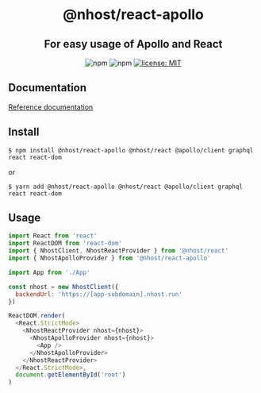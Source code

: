 <h1 align="center">@nhost/react-apollo</h1>
<h2 align="center">For easy usage of Apollo and React</h2>

<p align="center">
  <img alt="npm" src="https://img.shields.io/npm/v/@nhost/react-apollo">
  <img alt="npm" src="https://img.shields.io/npm/dm/@nhost/react-apollo">
  <a href="LICENSE">
    <img src="https://img.shields.io/badge/license-MIT-yellow.svg" alt="license: MIT" />
  </a>
</p>


## Documentation

[Reference documentation](https://docs.nhost.io/reference/react/apollo)

## Install

`$ npm install @nhost/react-apollo @nhost/react @apollo/client graphql react react-dom`

or

`$ yarn add @nhost/react-apollo @nhost/react @apollo/client graphql react react-dom`

## Usage

```js
import React from 'react'
import ReactDOM from 'react-dom'
import { NhostClient, NhostReactProvider } from '@nhost/react'
import { NhostApolloProvider } from '@nhost/react-apollo'

import App from './App'

const nhost = new NhostClient({
  backendUrl: 'https://[app-subdomain].nhost.run'
})

ReactDOM.render(
  <React.StrictMode>
    <NhostReactProvider nhost={nhost}>
      <NhostApolloProvider nhost={nhost}>
        <App />
      </NhostApolloProvider>
    </NhostReactProvider>
  </React.StrictMode>,
  document.getElementById('root')
)
```

